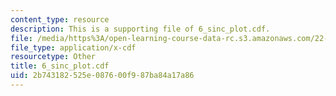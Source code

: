 ```yaml
---
content_type: resource
description: This is a supporting file of 6_sinc_plot.cdf.
file: /media/https%3A/open-learning-course-data-rc.s3.amazonaws.com/22-02-introduction-to-applied-nuclear-physics-spring-2012/2b743182525e087600f987ba84a17a86_6_sinc_plot.cdf
file_type: application/x-cdf
resourcetype: Other
title: 6_sinc_plot.cdf
uid: 2b743182-525e-0876-00f9-87ba84a17a86
---
```

